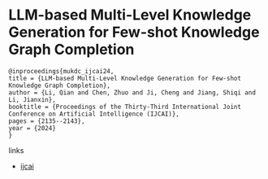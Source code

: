 # LLM-based Multi-Level Knowledge Generation for Few-shot Knowledge Graph Completion

```
@inproceedings{mukdc_ijcai24,
title = {LLM-based Multi-Level Knowledge Generation for Few-shot Knowledge Graph Completion},
author = {Li, Qian and Chen, Zhuo and Ji, Cheng and Jiang, Shiqi and Li, Jianxin},
booktitle = {Proceedings of the Thirty-Third International Joint Conference on Artificial Intelligence (IJCAI)},
pages = {2135--2143},
year = {2024}
}
```

links
- [ijcai](https://www.ijcai.org/proceedings/2024/236)
